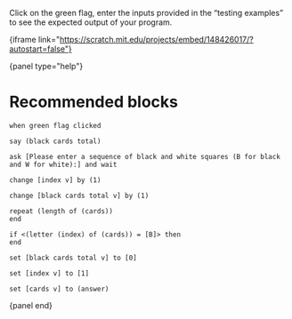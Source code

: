 Click on the green flag, enter the inputs provided in the “testing examples” to
see the expected output of your program.

{iframe link="https://scratch.mit.edu/projects/embed/148426017/?autostart=false"}

{panel type="help"}

# Recommended blocks

```scratch:split:random
when green flag clicked

say (black cards total)

ask [Please enter a sequence of black and white squares (B for black and W for white):] and wait
```

```scratch:split:random
change [index v] by (1)

change [black cards total v] by (1)
```

```scratch:split:random
repeat (length of (cards))
end

if <(letter (index) of (cards)) = [B]> then
end
```

```scratch:split:random
set [black cards total v] to [0]

set [index v] to [1]

set [cards v] to (answer)
```

{panel end}
